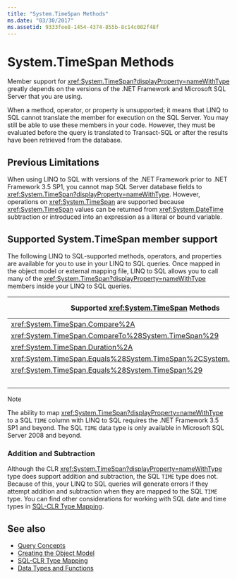 ```yaml
---
title: "System.TimeSpan Methods"
ms.date: "03/30/2017"
ms.assetid: 9333fee8-1454-4374-855b-8c14c002f48f
---
```

# System.TimeSpan Methods
Member support for <xref:System.TimeSpan?displayProperty=nameWithType> greatly depends on the versions of the .NET Framework and Microsoft SQL Server that you are using.  
  
 When a method, operator, or property is unsupported; it means that LINQ to SQL cannot translate the member for execution on the SQL Server. You may still be able to use these members in your code. However, they must be evaluated before the query is translated to Transact-SQL or after the results have been retrieved from the database.  
  
## Previous Limitations  
 When using LINQ to SQL with versions of the .NET Framework prior to .NET Framework 3.5 SP1, you cannot map SQL Server database fields to <xref:System.TimeSpan?displayProperty=nameWithType>. However, operations on <xref:System.TimeSpan> are supported because <xref:System.TimeSpan> values can be returned from <xref:System.DateTime> subtraction or introduced into an expression as a literal or bound variable.  
  
## Supported System.TimeSpan member support

 The following LINQ to SQL-supported methods, operators, and properties are available for you to use in your LINQ to SQL queries. Once mapped in the object model or external mapping file, LINQ to SQL allows you to call many of the <xref:System.TimeSpan?displayProperty=nameWithType> members inside your LINQ to SQL queries.  
  
|Supported <xref:System.TimeSpan> Methods|Supported <xref:System.TimeSpan> Operators|Supported <xref:System.TimeSpan> Properties|  
|------------------------------------------------------------------------------------------------------------------------------------------------|--------------------------------------------------------------------------------------------------------------------------------------------------|---------------------------------------------------------------------------------------------------------------------------------------------------|  
|<xref:System.TimeSpan.Compare%2A>|<xref:System.TimeSpan.op_Equality%2A>|<xref:System.TimeSpan.Days%2A>|  
|<xref:System.TimeSpan.CompareTo%28System.TimeSpan%29>|<xref:System.TimeSpan.op_GreaterThan%2A>|<xref:System.TimeSpan.Hours%2A>|  
|<xref:System.TimeSpan.Duration%2A>|<xref:System.TimeSpan.op_GreaterThanOrEqual%2A>|<xref:System.TimeSpan.MaxValue>|  
|<xref:System.TimeSpan.Equals%28System.TimeSpan%2CSystem.TimeSpan%29>|<xref:System.TimeSpan.op_Inequality%2A>|<xref:System.TimeSpan.Milliseconds%2A>|  
|<xref:System.TimeSpan.Equals%28System.TimeSpan%29>|<xref:System.TimeSpan.op_LessThan%2A>|<xref:System.TimeSpan.Minutes%2A>|  
||<xref:System.TimeSpan.op_LessThanOrEqual%2A>|<xref:System.TimeSpan.MinValue>|  
  
> [!NOTE]
> The ability to map <xref:System.TimeSpan?displayProperty=nameWithType> to a SQL `TIME` column with LINQ to SQL requires the .NET Framework 3.5 SP1 and beyond. The SQL `TIME` data type is only available in Microsoft SQL Server 2008 and beyond.  
  
### Addition and Subtraction  
 Although the CLR <xref:System.TimeSpan?displayProperty=nameWithType> type does support addition and subtraction, the SQL `TIME` type does not. Because of this, your LINQ to SQL queries will generate errors if they attempt addition and subtraction when they are mapped to the SQL `TIME` type. You can find other considerations for working with SQL date and time types in [SQL-CLR Type Mapping](sql-clr-type-mapping.md).  
  
## See also

- [Query Concepts](query-concepts.md)
- [Creating the Object Model](creating-the-object-model.md)
- [SQL-CLR Type Mapping](sql-clr-type-mapping.md)
- [Data Types and Functions](data-types-and-functions.md)
